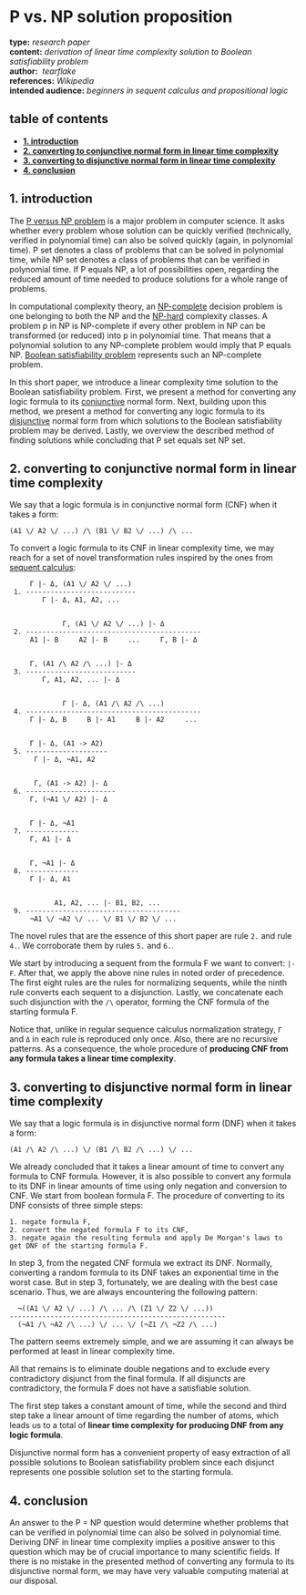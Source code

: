 # P vs. NP solution proposition

**type:** *research paper*  
**content:** *derivation of linear time complexity solution to Boolean satisfiability problem*  
**author:**  *tearflake*  
**references:** *Wikipedia*  
**intended audience:** *beginners in sequent calculus and propositional logic*  

## table of contents

- **[1. introduction](#1-introduction)**  
- **[2. converting to conjunctive normal form in linear time complexity](#2-converting-to-conjunctive-normal-form-in-linear-time-complexity)**  
- **[3. converting to disjunctive normal form in linear time complexity](#3-converting-to-disjunctive-normal-form-in-linear-time-complexity)**  
- **[4. conclusion](#4-conclusion)**  

## 1. introduction

The [P versus NP problem](https://en.wikipedia.org/wiki/P_versus_NP_problem) is a major problem in computer science. It asks whether every problem whose solution can be quickly verified (technically, verified in polynomial time) can also be solved quickly (again, in polynomial time). P set denotes a class of problems that can be solved in polynomial time, while NP set denotes a class of problems that can be verified in polynomial time. If P equals NP, a lot of possibilities open, regarding the reduced amount of time needed to produce solutions for a whole range of problems.

In computational complexity theory, an [NP-complete](https://en.wikipedia.org/wiki/NP-completeness) decision problem is one belonging to both the NP and the [NP-hard](https://en.wikipedia.org/wiki/NP-hardness) complexity classes. A problem p in NP is NP-complete if every other problem in NP can be transformed (or reduced) into p in polynomial time. That means that a polynomial solution to any NP-complete problem would imply that P equals NP. [Boolean satisfiability problem](https://en.wikipedia.org/wiki/Boolean_satisfiability_problem) represents such an NP-complete problem.

In this short paper, we introduce a linear complexity time solution to the Boolean satisfiability problem. First, we present a method for converting any logic formula to its [conjunctive](https://en.wikipedia.org/wiki/Conjunctive_normal_form) normal form. Next, building upon this method, we present a method for converting any logic formula to its [disjunctive](https://en.wikipedia.org/wiki/Disjunctive_normal_form) normal form from which solutions to the Boolean satisfiability problem may be derived. Lastly, we overview the described method of finding solutions while concluding that P set equals set NP set. 

## 2. converting to conjunctive normal form in linear time complexity

We say that a logic formula is in conjunctive normal form (CNF) when it takes a form:

```
(A1 \/ A2 \/ ...) /\ (B1 \/ B2 \/ ...) /\ ...
```

To convert a logic formula to its CNF in linear complexity time, we may reach for a set of novel transformation rules inspired by the ones from [sequent calculus](https://en.wikipedia.org/wiki/Sequent_calculus):

```
     Γ |- Δ, (A1 \/ A2 \/ ...)
 1. ---------------------------
        Γ |- Δ, A1, A2, ...


             Γ, (A1 \/ A2 \/ ...) |- Δ   
 2. -------------------------------------------
     A1 |- B     A2 |- B     ...     Γ, B |- Δ


     Γ, (A1 /\ A2 /\ ...) |- Δ
 3. ---------------------------
        Γ, A1, A2, ... |- Δ


             Γ |- Δ, (A1 /\ A2 /\ ...)
 4. -------------------------------------------
     Γ |- Δ, B     B |- A1     B |- A2     ...


     Γ |- Δ, (A1 -> A2)
 5. --------------------
      Γ |- Δ, ¬A1, A2


      Γ, (A1 -> A2) |- Δ
 6. ----------------------
     Γ, (¬A1 \/ A2) |- Δ


     Γ |- Δ, ¬A1
 7. -------------
     Γ, A1 |- Δ


     Γ, ¬A1 |- Δ
 8. -------------
     Γ |- Δ, A1


           A1, A2, ... |- B1, B2, ...
 9. --------------------------------------
     ¬A1 \/ ¬A2 \/ ... \/ B1 \/ B2 \/ ...
```

The novel rules that are the essence of this short paper are rule `2.` and rule `4.`. We corroborate them by rules `5.` and `6.`.

We start by introducing a sequent from the formula F we want to convert: `|- F`. After that, we apply the above nine rules in noted order of precedence. The first eight rules are the rules for normalizing sequents, while the ninth rule converts each sequent to a disjunction. Lastly, we concatenate each such disjunction with the `/\` operator, forming the CNF formula of the starting formula F.

Notice that, unlike in regular sequence calculus normalization strategy, `Γ` and `Δ` in each rule is reproduced only once. Also, there are no recursive patterns. As a consequence, the whole procedure of **producing CNF from any formula takes a linear time complexity**.

## 3. converting to disjunctive normal form in linear time complexity

We say that a logic formula is in disjunctive normal form (DNF) when it takes a form:

```
(A1 /\ A2 /\ ...) \/ (B1 /\ B2 /\ ...) \/ ...
```

We already concluded that it takes a linear amount of time to convert any formula to CNF formula. However, it is also possible to convert any formula to its DNF in linear amounts of time using only negation and conversion to CNF. We start from boolean formula F. The procedure of converting to its DNF consists of three simple steps:

```
1. negate formula F,
2. convert the negated formula F to its CNF,
3. negate again the resulting formula and apply De Morgan's laws to get DNF of the starting formula F.
```

In step 3, from the negated CNF formula we extract its DNF. Normally, converting a random formula to its DNF takes an exponential time in the worst case. But in step 3, fortunately, we are dealing with the best case scenario. Thus, we are always encountering the following pattern:

```
  ¬((A1 \/ A2 \/ ...) /\ ... /\ (Z1 \/ Z2 \/ ...))
-----------------------------------------------------
  (¬A1 /\ ¬A2 /\ ...) \/ ... \/ (¬Z1 /\ ¬Z2 /\ ...)
```

The pattern seems extremely simple, and we are assuming it can always be performed at least in linear complexity time.

All that remains is to eliminate double negations and to exclude every contradictory disjunct from the final formula. If all disjuncts are contradictory, the formula F does not have a satisfiable solution.

The first step takes a constant amount of time, while the second and third step take a linear amount of time regarding the number of atoms, which leads us to a total of **linear time complexity for producing DNF from any logic formula**.

Disjunctive normal form has a convenient property of easy extraction of all possible solutions to Boolean satisfiability problem since each disjunct represents one possible solution set to the starting formula.

## 4. conclusion

An answer to the P = NP question would determine whether problems that can be verified in polynomial time can also be solved in polynomial time. Deriving DNF in linear time complexity implies a positive answer to this question which may be of crucial importance to many scientific fields. If there is no mistake in the presented method of converting any formula to its disjunctive normal form, we may have very valuable computing material at our disposal.
